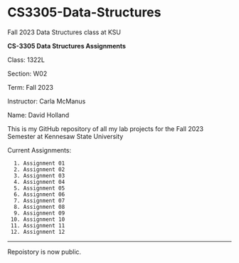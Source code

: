# CS3305-Data-Structures
Fall 2023 Data Structures class at KSU

**CS-3305 Data Structures Assignments**

Class: 1322L

Section: W02

Term: Fall 2023

Instructor: Carla McManus

Name: David Holland

This is my GitHub repository of all my lab projects 
for the Fall 2023 Semester at Kennesaw State University


Current Assignments:
```
  1. Assignment 01
  2. Assignment 02
  3. Assignment 03
  4. Assignment 04
  5. Assignment 05
  6. Assignment 06
  7. Assignment 07
  8. Assignment 08
  9. Assignment 09
 10. Assignment 10
 11. Assignment 11
 12. Assignment 12
```


______________________

Repoistory is now public.


